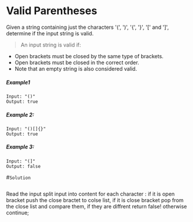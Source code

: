 # Valid Parentheses

Given a string containing just the characters '(', ')', '{', '}', '[' and ']', determine if the input string is valid.

>An input string is valid if:

 - Open brackets must be closed by the same type of brackets.
 - Open brackets must be closed in the correct order.
 - Note that an empty string is also considered valid.


##### Example1

```
Input: "()"
Output: true
```



##### Example 2:
```
Input: "()[]{}"
Output: true
```

##### Example 3:
```
Input: "(]"
Output: false
```

#` Solution `
>```
 Read the input
 split input into content
 for each character : if it is open bracket push the close bractet   to colse list, 
 if it is close bracket pop from the close list and compare them,
 if they are diffrent return false! 
 otherwise continue;
 ```
